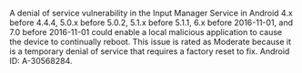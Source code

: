 A denial of service vulnerability in the Input Manager Service in Android 4.x before 4.4.4, 5.0.x before 5.0.2, 5.1.x before 5.1.1, 6.x before 2016-11-01, and 7.0 before 2016-11-01 could enable a local malicious application to cause the device to continually reboot. This issue is rated as Moderate because it is a temporary denial of service that requires a factory reset to fix. Android ID: A-30568284.